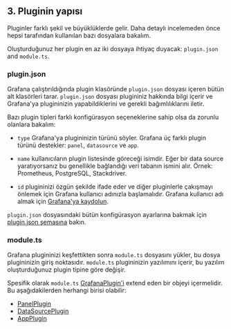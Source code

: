 ## 3. Pluginin yapısı

Pluginler farklı şekil ve büyüklüklerde gelir. Daha detaylı incelemeden önce hepsi tarafından kullanılan bazı dosyalara bakalım.

Oluşturduğunuz her plugin en az iki dosyaya ihtiyaç duyacak: `plugin.json` and `module.ts`.

### plugin.json

Grafana çalıştırıldığında plugin klasöründe `plugin.json` dosyası içeren bütün alt klasörleri tarar. `plugin.json` dosyası plugininiz hakkında bilgi içerir ve Grafana'ya plugininizin yapabildiklerini ve gerekli bağımlılıklarını iletir.

Bazı plugin tipleri farklı konfigürasyon seçeneklerine sahip olsa da zorunlu olanlara bakalım:

- `type` Grafana'ya plugininizin türünü söyler. Grafana üç farklı plugin türünü destekler: `panel`, `datasource` ve `app`.

- `name` kullanıcıların plugin listesinde göreceği isimdir. Eğer bir data source yaratıyorsanız bu genellikle bağlandığı veri tabanın ismini alır. Örnek: Prometheus, PostgreSQL, Stackdriver.

- `id` plugininizi özgün şekilde ifade eder ve diğer pluginlerle çakışmayı önlemek için Grafana kullanıcı adınızla başlamalıdır. Grafana kullanıcı adı almak için [Grafana'ya kaydolun](https://grafana.com/signup).

`plugin.json` dosyasındaki bütün konfigürasyon ayarlarına bakmak için [plugin.json şemasına](https://grafana.com/docs/grafana/latest/plugins/developing/plugin.json) bakın.

### module.ts

Grafana plugininizi keşfettikten sonra `module.ts` dosyasını yükler, bu dosya plugininizin giriş noktasıdır. `module.ts` plugininizin yazılımını içerir, bu yazılım oluşturduğunuz plugin tipine göre değişir.

Spesifik olarak `module.ts` [GrafanaPlugin'i](https://github.com/grafana/grafana/blob/08bf2a54523526a7f59f7c6a8dafaace79ab87db/packages/grafana-data/src/types/plugin.ts#L124) extend eden bir objeyi içermelidir. Bu aşağıdakilerden herhangi birisi olabilir:

* [PanelPlugin](https://github.com/grafana/grafana/blob/08bf2a54523526a7f59f7c6a8dafaace79ab87db/packages/grafana-data/src/types/panel.ts#L73)
* [DataSourcePlugin](https://github.com/grafana/grafana/blob/08bf2a54523526a7f59f7c6a8dafaace79ab87db/packages/grafana-data/src/types/datasource.ts#L33)
* [AppPlugin](https://github.com/grafana/grafana/blob/45b7de1910819ad0faa7a8aeac2481e675870ad9/packages/grafana-data/src/types/app.ts#L27)